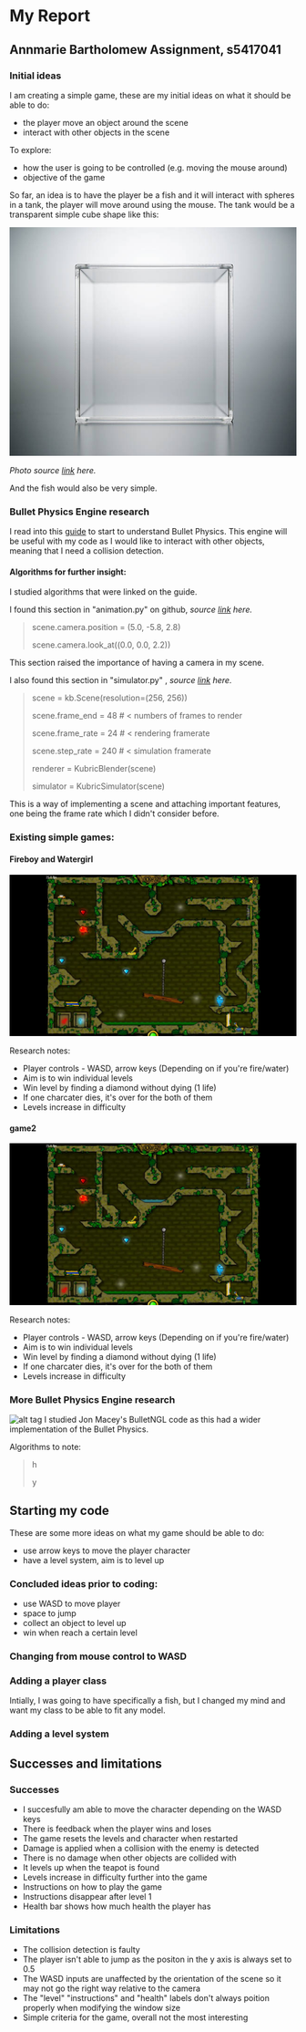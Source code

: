 
# My Report

## Annmarie Bartholomew Assignment, s5417041

### Initial ideas
I am creating a simple game, these are my initial ideas on what it should be able to do:

- the player move an object around the scene
- interact with other objects in the scene

To explore:
- how the user is going to be controlled (e.g. moving the mouse around)
- objective of the game

So far, an idea is to have the player be a fish and it will interact with spheres in a tank, the player will move around using the mouse.
The tank would be a transparent simple cube shape like this:









![alt tag](https://github.com/NCCA/ase-assignment-Annmariekbar/blob/main/thetank.jpg)


*Photo source [link](https://www.istockphoto.com/photos/transparent-cube) here.*

And the fish would also be very simple.

### Bullet Physics Engine research
I read into this [guide](http://bulletphysics.org/wordpress/) to start to understand Bullet Physics. This engine will be useful with my code as I would like to interact with other objects, meaning that I need a collision detection.


#### Algorithms for further insight:
I studied algorithms that were linked on the guide.

I found this section in "animation.py" on github, *source [link](https://github.com/google-research/kubric/blob/main/examples/animation.py) here.*


>scene.camera.position = (5.0, -5.8, 2.8)
>
>scene.camera.look_at((0.0, 0.0, 2.2))

This section raised the importance of having a camera in my scene.



I also found this section in "simulator.py" , *source [link](https://github.com/google-research/kubric/blob/main/examples/simulator.py) here.*

>scene = kb.Scene(resolution=(256, 256))
>
>scene.frame_end = 48   # < numbers of frames to render
>
>scene.frame_rate = 24  # < rendering framerate
>
>scene.step_rate = 240  # < simulation framerate
>
>renderer = KubricBlender(scene)
>
>simulator = KubricSimulator(scene)

This is a way of implementing a scene and attaching important features, one being the frame rate which I didn't consider before.

### Existing  simple games:
#### Fireboy and Watergirl
![alt tag](https://github.com/NCCA/ase-assignment-Annmariekbar/blob/main/fireboy-and-watergirl-in-the-forest-temple-full-walkthrough.mp4.jpg)

Research notes:

- Player controls - WASD, arrow keys (Depending on if you're fire/water)
- Aim is to win individual levels
- Win level by finding a diamond without dying (1 life)
- If one charcater dies, it's over for the both of them
- Levels increase in difficulty

#### game2
![alt tag](https://github.com/NCCA/ase-assignment-Annmariekbar/blob/main/fireboy-and-watergirl-in-the-forest-temple-full-walkthrough.mp4.jpg)

Research notes:

- Player controls - WASD, arrow keys (Depending on if you're fire/water)
- Aim is to win individual levels
- Win level by finding a diamond without dying (1 life)
- If one charcater dies, it's over for the both of them
- Levels increase in difficulty

### More Bullet Physics Engine research
  ![alt tag](http://nccastaff.bournemouth.ac.uk/jmacey/GraphicsLib/Demos/Bullet.png)
I studied Jon Macey's BulletNGL code as this had a wider implementation of the Bullet Physics.

Algorithms to note:

>h
>
>y


## Starting my code
These are some more ideas on what my game should be able to do:

- use arrow keys to move the player character
- have a level system, aim is to level up


### Concluded ideas prior to coding:

- use WASD to move player
- space to jump
- collect an object to level up
- win when reach a certain level

### Changing from mouse control to WASD

### Adding a player class
Intially, I was going to have specifically a fish, but I changed my mind and want my class to be able to fit any model.

### Adding a level system




## Successes and limitations
### Successes
- I succesfully am able to move the character depending on the WASD keys
- There is feedback when the player wins and loses
- The game resets the levels and character when restarted
- Damage is  applied when a collision with the enemy is detected
- There is  no damage when other objects are collided with
- It levels up when the teapot is found
- Levels increase in difficulty further into the game
- Instructions on how to play the game
- Instructions disappear after level 1
- Health bar shows how much health the player has

### Limitations
- The collision detection is faulty
- The player isn't able to jump as the positon in the y axis is always set to 0.5
- The WASD inputs are unaffected by the orientation of the scene so it may not go the right way relative to the camera
- The "level" "instructions" and "health" labels don't always poition properly when modifying the window size
- Simple criteria for the game, overall not the most interesting


```
